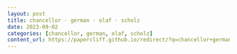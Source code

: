 ```yaml
---
layout: post
title: chancellor · german · olaf · scholz
date: 2023-09-02
categories: [chancellor, german, olaf, scholz]
content_url: https://papercliff.github.io/redirect/?q=chancellor+german+olaf+scholz&tbs=cdr:1,cd_min:9/1/2023,cd_max:9/3/2023
---
```

